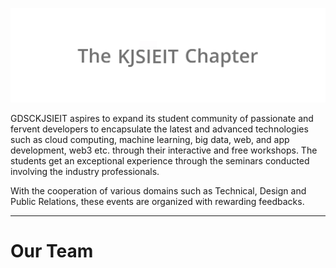![Logo](assets/logo.gif)

GDSCKJSIEIT aspires to expand its student community of passionate and fervent developers to encapsulate the latest and advanced technologies such as cloud computing, machine learning, big data, web, and app development, web3 etc. through their interactive and free workshops. The students get an exceptional experience through the seminars conducted involving the industry professionals. 

With the cooperation of various domains such as Technical, Design and Public Relations, these events are organized with rewarding feedbacks.

<hr>

# Our Team

